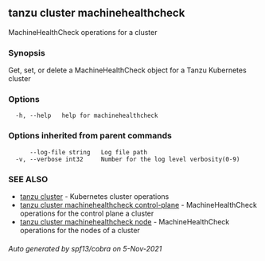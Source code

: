 ## tanzu cluster machinehealthcheck

MachineHealthCheck operations for a cluster

### Synopsis

Get, set, or delete a MachineHealthCheck object for a Tanzu Kubernetes cluster

### Options

```
  -h, --help   help for machinehealthcheck
```

### Options inherited from parent commands

```
      --log-file string   Log file path
  -v, --verbose int32     Number for the log level verbosity(0-9)
```

### SEE ALSO

* [tanzu cluster](tanzu_cluster.md)	 - Kubernetes cluster operations
* [tanzu cluster machinehealthcheck control-plane](tanzu_cluster_machinehealthcheck_control-plane.md)	 - MachineHealthCheck operations for the control plane a cluster
* [tanzu cluster machinehealthcheck node](tanzu_cluster_machinehealthcheck_node.md)	 - MachineHealthCheck operations for the nodes of a cluster

###### Auto generated by spf13/cobra on 5-Nov-2021
